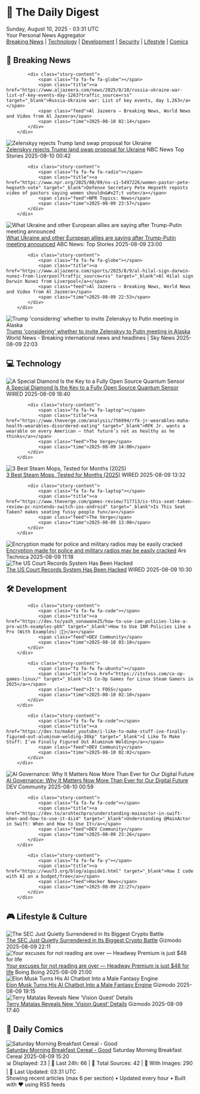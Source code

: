 <!-- Processing 54 RSS feeds at 2025-08-10 03:30:42 UTC -->
<!-- Processing: XKCD -->
<!-- Processing: Poorly Drawn Lines -->
<!-- Processing: Dilbert -->
<!-- Processing: Cyanide & Happiness -->
<!-- Processing: Questionable Content -->
<!-- Processing: Girl Genius -->
<!-- Processing: Dinosaur Comics -->
<!-- Processing: CNN Breaking News -->
<!-- Processing: Al Jazeera Breaking News -->
<!-- Processing: CBC News -->
<!-- Error processing https://rss.cbc.ca/lineup/topstories.xml: The read operation timed out -->
<!-- Processing: Reuters Top News -->
<!-- Processing: Associated Press Breaking -->
<!-- Processing: NBC News Breaking -->
<!-- Processing: Guardian World News -->
<!-- Processing: Sky News World -->
<!-- Processing: TechCrunch -->
<!-- Processing: The Verge -->
<!-- Processing: O'Reilly Radar -->
<!-- Processing: Slashdot -->
<!-- Processing: Dev.to -->
<!-- Processing: Phoronix Linux News -->
<!-- Processing: It's FOSS -->
<!-- Processing: OMG! Ubuntu -->
<!-- Processing: Linux.com -->
<!-- Processing: Red Hat Blog -->
<!-- Processing: Ubuntu Blog -->
<!-- Processing: GitLab Blog -->
<!-- Processing: DZone -->
<!-- Processing: Coding Horror -->
<!-- Processing: The Pragmatic Engineer -->
<!-- Processing: Boing Boing -->
<!-- Processing: Krebs on Security -->
<!-- Processing: Schneier on Security -->
<!-- Generated 4 new posts out of 33 feeds processed -->
<div class="newspaper-header">
    <h1 class="newspaper-title">📰 The Daily Digest</h1>
    <div class="newspaper-date">Sunday, August 10, 2025 - 03:31 UTC</div>
    <div class="newspaper-subtitle">Your Personal News Aggregator</div>
</div>

<div class="newspaper-nav">
    <a href="#breaking">Breaking News</a> |
    <a href="#tech">Technology</a> |
    <a href="#dev">Development</a> |
    <a href="#security">Security</a> |
    <a href="#lifestyle">Lifestyle</a> |
    <a href="#webcomics">Comics</a>
</div>

<div class="news-section breaking-news" id="breaking">
<h2 class="section-header">🚨 Breaking News</h2>
<div class="stories-container">
<div class="story">
            
            <div class="story-content">
                <span class="fa fa-fw fa-globe"></span>
                <span class="title"><a href="https://www.aljazeera.com/news/2025/8/10/russia-ukraine-war-list-of-key-events-day-1263?traffic_source=rss" target="_blank">Russia-Ukraine war: List of key events, day 1,263</a></span>
                <span class="feed">Al Jazeera – Breaking News, World News and Video from Al Jazeera</span>
                <span class="time">2025-08-10 02:14</span>
            </div>
        </div>
<div class="story">
            <img src="https://media-cldnry.s-nbcnews.com/image/upload/t_fit_1500w/mpx/2704722219/2025_08/1754786560132_wnn_vhi_zelenskyy_trump_putin_meeting_250809_1920x1080-vjr6vm.jpg" alt="Zelenskyy rejects Trump land swap proposal for Ukraine" class="story-image" loading="lazy" onerror="this.style.display='none'">
            <div class="story-content">
                <span class="fa fa-fw fa-broadcast-tower"></span>
                <span class="title"><a href="https://www.nbcnews.com/video/zelenskyy-rejects-trump-land-swap-proposal-for-ukraine-244661829549" target="_blank">Zelenskyy rejects Trump land swap proposal for Ukraine</a></span>
                <span class="feed">NBC News Top Stories</span>
                <span class="time">2025-08-10 00:42</span>
            </div>
        </div>
<div class="story">
            
            <div class="story-content">
                <span class="fa fa-fw fa-radio"></span>
                <span class="title"><a href="https://www.npr.org/2025/08/09/nx-s1-5497226/women-pastor-pete-hegseth-vote" target="_blank">Defense Secretary Pete Hegseth reposts video of pastors saying women shouldn&#x27;t vote</a></span>
                <span class="feed">NPR Topics: News</span>
                <span class="time">2025-08-09 23:57</span>
            </div>
        </div>
<div class="story">
            <img src="https://s.abcnews.com/images/US/trump-putin-6-rt-gmh-250807_1754574450600_hpMain_4x3t_384.jpg" alt="What Ukraine and other European allies are saying after Trump-Putin meeting announced" class="story-image" loading="lazy" onerror="this.style.display='none'">
            <div class="story-content">
                <span class="fa fa-fw fa-tv"></span>
                <span class="title"><a href="https://abcnews.go.com/International/vance-uk-high-stakes-diplomacy-day-after-trump/story?id=124514600" target="_blank">What Ukraine and other European allies are saying after Trump-Putin meeting announced</a></span>
                <span class="feed">ABC News: Top Stories</span>
                <span class="time">2025-08-09 23:00</span>
            </div>
        </div>
<div class="story">
            
            <div class="story-content">
                <span class="fa fa-fw fa-globe"></span>
                <span class="title"><a href="https://www.aljazeera.com/sports/2025/8/9/al-hilal-sign-darwin-nunez-from-liverpool?traffic_source=rss" target="_blank">Al Hilal sign Darwin Nunez from Liverpool</a></span>
                <span class="feed">Al Jazeera – Breaking News, World News and Video from Al Jazeera</span>
                <span class="time">2025-08-09 22:53</span>
            </div>
        </div>
<div class="story">
            <img src="https://e3.365dm.com/25/04/1920x1080/skynews-trump-zelenskyy-putin_6886829.jpg?20250414211955" alt="Trump &#x27;considering&#x27; whether to invite Zelenskyy to Putin meeting in Alaska" class="story-image" loading="lazy" onerror="this.style.display='none'">
            <div class="story-content">
                <span class="fa fa-fw fa-satellite"></span>
                <span class="title"><a href="https://news.sky.com/story/white-house-considering-inviting-zelenskyy-to-trump-putin-meeting-in-alaska-reports-13409490" target="_blank">Trump &#x27;considering&#x27; whether to invite Zelenskyy to Putin meeting in Alaska</a></span>
                <span class="feed">World News - Breaking international news and headlines | Sky News</span>
                <span class="time">2025-08-09 22:03</span>
            </div>
        </div>
</div>
</div>
<div class="news-section tech-news" id="tech">
<h2 class="section-header">💻 Technology</h2>
<div class="stories-container">
<div class="story">
            <img src="https://media.wired.com/photos/6897948fbe3f878769d0cc2a/master/pass/signal-2025-08-06-073437.jpg" alt="A Special Diamond Is the Key to a Fully Open Source Quantum Sensor" class="story-image" loading="lazy" onerror="this.style.display='none'">
            <div class="story-content">
                <span class="fa fa-fw fa-bolt"></span>
                <span class="title"><a href="https://www.wired.com/story/fully-open-source-quantum-sensor-uncut-gem/" target="_blank">A Special Diamond Is the Key to a Fully Open Source Quantum Sensor</a></span>
                <span class="feed">WIRED</span>
                <span class="time">2025-08-09 18:40</span>
            </div>
        </div>
<div class="story">
            
            <div class="story-content">
                <span class="fa fa-fw fa-laptop"></span>
                <span class="title"><a href="https://www.theverge.com/analysis/756994/rfk-jr-wearables-maha-health-wearables-disordered-eating" target="_blank">RFK Jr. wants a wearable on every American — that future’s not as healthy as he thinks</a></span>
                <span class="feed">The Verge</span>
                <span class="time">2025-08-09 14:00</span>
            </div>
        </div>
<div class="story">
            <img src="https://media.wired.com/photos/6896594ea27f0a0d3d8a0fa0/master/pass/I%20Tested%20Steam%20Mops%20in%20My%20Kitchen%20for%203%20Months.%20These%20Were%20My%20Favorites.png" alt="3 Best Steam Mops, Tested for Months (2025)" class="story-image" loading="lazy" onerror="this.style.display='none'">
            <div class="story-content">
                <span class="fa fa-fw fa-bolt"></span>
                <span class="title"><a href="https://www.wired.com/gallery/best-steam-mops/" target="_blank">3 Best Steam Mops, Tested for Months (2025)</a></span>
                <span class="feed">WIRED</span>
                <span class="time">2025-08-09 13:32</span>
            </div>
        </div>
<div class="story">
            
            <div class="story-content">
                <span class="fa fa-fw fa-laptop"></span>
                <span class="title"><a href="https://www.theverge.com/games-review/717713/is-this-seat-taken-review-pc-nintendo-switch-ios-android" target="_blank">Is This Seat Taken? makes seating fussy people fun</a></span>
                <span class="feed">The Verge</span>
                <span class="time">2025-08-09 13:00</span>
            </div>
        </div>
<div class="story">
            <img src="https://cdn.arstechnica.net/wp-content/uploads/2025/08/Screenshot-2025-08-08-at-15-37-31-Encryption-Made-for-Police-and-Military-Radios-May-Be-Easily-Cracked-WIRED-500x500.png" alt="Encryption made for police and military radios may be easily cracked" class="story-image" loading="lazy" onerror="this.style.display='none'">
            <div class="story-content">
                <span class="fa fa-fw fa-cog"></span>
                <span class="title"><a href="https://arstechnica.com/security/2025/08/encryption-made-for-police-and-military-radios-may-be-easily-cracked/" target="_blank">Encryption made for police and military radios may be easily cracked</a></span>
                <span class="feed">Ars Technica</span>
                <span class="time">2025-08-09 11:18</span>
            </div>
        </div>
<div class="story">
            <img src="https://media.wired.com/photos/68966770c8079b4bd3aafb65/master/pass/court-data-breach-sec-1238143476.jpg" alt="The US Court Records System Has Been Hacked" class="story-image" loading="lazy" onerror="this.style.display='none'">
            <div class="story-content">
                <span class="fa fa-fw fa-bolt"></span>
                <span class="title"><a href="https://www.wired.com/story/us-court-records-system-hacked/" target="_blank">The US Court Records System Has Been Hacked</a></span>
                <span class="feed">WIRED</span>
                <span class="time">2025-08-09 10:30</span>
            </div>
        </div>
</div>
</div>
<div class="news-section dev-news" id="dev">
<h2 class="section-header">🛠️ Development</h2>
<div class="stories-container">
<div class="story">
            
            <div class="story-content">
                <span class="fa fa-fw fa-code"></span>
                <span class="title"><a href="https://dev.to/yash_sonawane25/how-to-use-iam-policies-like-a-pro-with-examples-pbh" target="_blank">How to Use IAM Policies Like a Pro (With Examples) 🔐✨</a></span>
                <span class="feed">DEV Community</span>
                <span class="time">2025-08-10 03:10</span>
            </div>
        </div>
<div class="story">
            
            <div class="story-content">
                <span class="fa fa-fw fa-ubuntu"></span>
                <span class="title"><a href="https://itsfoss.com/co-op-games-linux/" target="_blank">15 Co-Op Games for Linux Steam Gamers in 2025</a></span>
                <span class="feed">It's FOSS</span>
                <span class="time">2025-08-10 02:10</span>
            </div>
        </div>
<div class="story">
            
            <div class="story-content">
                <span class="fa fa-fw fa-code"></span>
                <span class="title"><a href="https://dev.to/maker_youtube/i-like-to-make-stuff-ive-finally-figured-out-aluminum-welding-38kp" target="_blank">I Like To Make Stuff: I’ve Finally Figured Out Aluminum Welding</a></span>
                <span class="feed">DEV Community</span>
                <span class="time">2025-08-10 02:02</span>
            </div>
        </div>
<div class="story">
            <img src="https://media2.dev.to/dynamic/image/width=800%2Cheight=%2Cfit=scale-down%2Cgravity=auto%2Cformat=auto/https%3A%2F%2Fdev-to-uploads.s3.amazonaws.com%2Fuploads%2Farticles%2Fcggjcdc683qnrfrurnds.webp" alt="AI Governance: Why It Matters Now More Than Ever for Our Digital Future" class="story-image" loading="lazy" onerror="this.style.display='none'">
            <div class="story-content">
                <span class="fa fa-fw fa-code"></span>
                <span class="title"><a href="https://dev.to/jay_all_day/ai-governance-why-it-matters-now-more-than-ever-for-our-digital-future-f5c" target="_blank">AI Governance: Why It Matters Now More Than Ever for Our Digital Future</a></span>
                <span class="feed">DEV Community</span>
                <span class="time">2025-08-10 00:59</span>
            </div>
        </div>
<div class="story">
            
            <div class="story-content">
                <span class="fa fa-fw fa-code"></span>
                <span class="title"><a href="https://dev.to/arshtechpro/understanding-mainactor-in-swift-when-and-how-to-use-it-4ii4" target="_blank">Understanding @MainActor in Swift: When and How to Use It</a></span>
                <span class="feed">DEV Community</span>
                <span class="time">2025-08-09 23:26</span>
            </div>
        </div>
<div class="story">
            
            <div class="story-content">
                <span class="fa fa-fw fa-y"></span>
                <span class="title"><a href="https://wuu73.org/blog/aiguide1.html" target="_blank">How I code with AI on a budget/free</a></span>
                <span class="feed">Hacker News</span>
                <span class="time">2025-08-09 22:27</span>
            </div>
        </div>
</div>
</div>
<div class="news-section lifestyle-news" id="lifestyle">
<h2 class="section-header">🎮 Lifestyle & Culture</h2>
<div class="stories-container">
<div class="story">
            <img src="https://gizmodo.com/app/uploads/2025/07/bitcoin-photo.jpg" alt="The SEC Just Quietly Surrendered in Its Biggest Crypto Battle" class="story-image" loading="lazy" onerror="this.style.display='none'">
            <div class="story-content">
                <span class="fa fa-fw fa-computer"></span>
                <span class="title"><a href="https://gizmodo.com/the-sec-just-quietly-surrendered-in-its-biggest-crypto-battle-2000641156" target="_blank">The SEC Just Quietly Surrendered in Its Biggest Crypto Battle</a></span>
                <span class="feed">Gizmodo</span>
                <span class="time">2025-08-09 22:11</span>
            </div>
        </div>
<div class="story">
            <img src="https://i0.wp.com/boingboing.net/wp-content/uploads/2025/08/sale_318822_article_image.jpg?fit=2250%2C1500&amp;quality=60&amp;ssl=1" alt="Your excuses for not reading are over — Headway Premium is just $48 for life" class="story-image" loading="lazy" onerror="this.style.display='none'">
            <div class="story-content">
                <span class="fa fa-fw fa-arrow-right"></span>
                <span class="title"><a href="https://boingboing.net/2025/08/09/your-excuses-for-not-reading-are-over-headway-premium-is-just-48-for-life.html" target="_blank">Your excuses for not reading are over — Headway Premium is just $48 for life</a></span>
                <span class="feed">Boing Boing</span>
                <span class="time">2025-08-09 21:00</span>
            </div>
        </div>
<div class="story">
            <img src="https://gizmodo.com/app/uploads/2025/05/elon-musk-gazing-at-ceiling-may-30-2025.jpg" alt="Elon Musk Turns His AI Chatbot Into a Male Fantasy Engine" class="story-image" loading="lazy" onerror="this.style.display='none'">
            <div class="story-content">
                <span class="fa fa-fw fa-computer"></span>
                <span class="title"><a href="https://gizmodo.com/elon-musk-turns-his-ai-chatbot-into-a-male-fantasy-engine-2000641153" target="_blank">Elon Musk Turns His AI Chatbot Into a Male Fantasy Engine</a></span>
                <span class="feed">Gizmodo</span>
                <span class="time">2025-08-09 19:15</span>
            </div>
        </div>
<div class="story">
            <img src="https://gizmodo.com/app/uploads/2025/08/white-vision.jpg" alt="Terry Matalas Reveals New ‘Vision Quest’ Details" class="story-image" loading="lazy" onerror="this.style.display='none'">
            <div class="story-content">
                <span class="fa fa-fw fa-computer"></span>
                <span class="title"><a href="https://gizmodo.com/terry-matalas-reveals-new-vision-quest-details-2000641146" target="_blank">Terry Matalas Reveals New ‘Vision Quest’ Details</a></span>
                <span class="feed">Gizmodo</span>
                <span class="time">2025-08-09 17:40</span>
            </div>
        </div>
</div>
</div>
<div class="news-section webcomics-section" id="webcomics">
<h2 class="section-header">🎨 Daily Comics</h2>
<div class="stories-container">
<div class="story">
            <img src="https://www.smbc-comics.com/comics/1754596797-20250809.png" alt="Saturday Morning Breakfast Cereal - Good" class="story-image" loading="lazy" onerror="this.style.display='none'">
            <div class="story-content">
                <span class="fa fa-fw fa-smile"></span>
                <span class="title"><a href="https://www.smbc-comics.com/comic/good-7" target="_blank">Saturday Morning Breakfast Cereal - Good</a></span>
                <span class="feed">Saturday Morning Breakfast Cereal</span>
                <span class="time">2025-08-09 15:20</span>
            </div>
        </div>
</div>
</div>

<div class="newspaper-footer">
    <div class="stats">
        📊 Displayed: 23 | 📅 Last 24h: 66 | 📡 Total Sources: 42 | 📸 With Images: 290 |
        🔄 Last Updated: 03:31 UTC
    </div>
    <div class="footer-note">
        Showing recent articles (max 6 per section) • Updated every hour • Built with ❤️ using RSS feeds
    </div>
</div>
